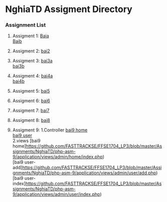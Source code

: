 # NghiaTD Assigment Directory

### Assignment List

1. Assigment 1: [Baia](https://github.com/FASTTRACKSE/FFSE1704_LP3/blob/master/Assignments/NghiaTD/php-asm-01.php)<br>
				[Baib](https://github.com/FASTTRACKSE/FFSE1704_LP3/blob/master/Assignments/NghiaTD/php-asm-01b.php)<br>

2. Assigment 2: [bai2](https://github.com/FASTTRACKSE/FFSE1704_LP3/blob/master/Assignments/NghiaTD/php-asm-2.php)<br>
3. Assigment 3: [bai3a](https://github.com/FASTTRACKSE/FFSE1704_LP3/blob/master/Assignments/NghiaTD/php-asm-03a.php)<br>
				[bai3b](https://github.com/FASTTRACKSE/FFSE1704_LP3/blob/master/Assignments/NghiaTD/php-asm-03b.php)<br>
4. Assigment 4: [bai4a](https://github.com/FASTTRACKSE/FFSE1704_LP3/blob/master/Assignments/NghiaTD/php-asm-bai4a.php)<br>
				[bai4b](https://github.com/FASTTRACKSE/FFSE1704_LP3/blob/master/Assignments/NghiaTD/php-asm-bai4b.php)<br>				
5. Assigment 5: [bai5](https://github.com/FASTTRACKSE/FFSE1704_LP3/blob/master/Assignments/NghiaTD/ffse1704007-asm5.sql)<br>
6. Assigment 6: [bai6](https://github.com/FASTTRACKSE/FFSE1704_LP3/blob/master/Assignments/NghiaTD/assgnment6.txt)<br>	
7. Assigment 7: [bai7](https://github.com/FASTTRACKSE/FFSE1704_LP3/blob/master/Assignments/NghiaTD/assgnment7.txt)<br>	
8. Assigment 8: [bai8](https://github.com/FASTTRACKSE/FFSE1704_LP3/tree/master/Assignments/NghiaTD/php-asm-8)<br>
9. Assigment 9:	1.Controller [bai9 home](https://github.com/FASTTRACKSE/FFSE1704_LP3/blob/master/Assignments/NghiaTD/php-asm-9/application/controllers/admin/Home.php)<br>
			[bai9 user](https://github.com/FASTTRACKSE/FFSE1704_LP3/blob/master/Assignments/NghiaTD/php-asm-9/application/controllers/admin/user.php)<br>
	2.views [bai9 home]https://github.com/FASTTRACKSE/FFSE1704_LP3/blob/master/Assignments/NghiaTD/php-asm-9/application/views/admin/home/index.php)<br>
			[bai9 user-add]https://github.com/FASTTRACKSE/FFSE1704_LP3/blob/master/Assignments/NghiaTD/php-asm-9/application/views/admin/user/add.php)<br>
			[bai9 user-index]https://github.com/FASTTRACKSE/FFSE1704_LP3/blob/master/Assignments/NghiaTD/php-asm-9/application/views/admin/user/index.php)<br>
			

